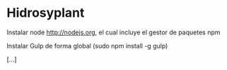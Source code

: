Hidrosyplant
============

Instalar node http://nodejs.org, el cual incluye el gestor de paquetes npm

Instalar Gulp de forma global (sudo npm install -g gulp)

[...]